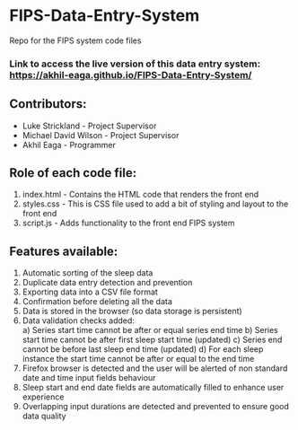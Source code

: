# FIPS-Data-Entry-System
Repo for the FIPS system code files  

### Link to access the live version of this data entry system: https://akhil-eaga.github.io/FIPS-Data-Entry-System/

## Contributors:
- Luke Strickland - Project Supervisor
- Michael David Wilson - Project Supervisor
- Akhil Eaga - Programmer


## Role of each code file:
1) index.html - Contains the HTML code that renders the front end
2) styles.css - This is CSS file used to add a bit of styling and layout to the front end
3) script.js - Adds functionality to the front end FIPS system


## Features available:
1) Automatic sorting of the sleep data
2) Duplicate data entry detection and prevention
3) Exporting data into a CSV file format
4) Confirmation before deleting all the data
5) Data is stored in the browser (so data storage is persistent)
6) Data validation checks added:  
    a) Series start time cannot be after or equal series end time
    b) Series start time cannot be after first sleep start time (updated)
    c) Series end cannot be before last sleep end time (updated)
    d) For each sleep instance the start time cannot be after or equal to the end time
7) Firefox browser is detected and the user will be alerted of non standard date and time input fields behaviour
8) Sleep start and end date fields are automatically filled to enhance user experience  
9) Overlapping input durations are detected and prevented to ensure good data quality  

